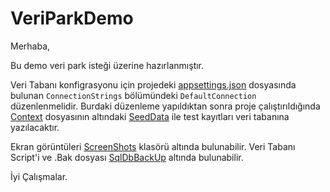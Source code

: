# VeriParkDemo

Merhaba,

Bu demo veri park isteği üzerine hazırlanmıştır.

Veri Tabanı konfigrasyonu için projedeki [appsettings.json](/VeriParkDemo/appsettings.json) dosyasında bulunan `ConnectionStrings` bölümündeki `DefaultConnection` düzenlenmelidir.
Burdaki düzenleme yapıldıktan sonra proje çalıştırıldığında [Context](/VeriParkDemo/Context) dosyasının altındaki [SeedData](/VeriParkDemo/Context/SeedData.cs) ile test kayıtları veri tabanına yazılacaktır.


Ekran görüntüleri [ScreenShots](/VeriParkDemo/ScreenShots) klasörü altında bulunabilir.
Veri Tabanı Script'i ve .Bak dosyası [SqlDbBackUp](/VeriParkDemo/SqlDbBackUp) altında bulunabilir.

İyi Çalışmalar.
